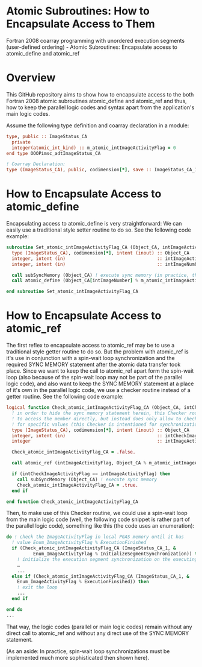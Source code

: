 # Atomic Subroutines: How to Encapsulate Access to Them

Fortran 2008 coarray programming with unordered execution segments (user-defined ordering) - Atomic Subroutines: Encapsulate access to atomic_define and atomic_ref

# Overview

This GitHub repository aims to show how to encapsulate access to the both Fortran 2008 atomic subroutines atomic_define and atomic_ref and thus, how to keep the parallel logic codes and syntax apart from the application's main logic codes.

Assume the following type definition and coarray declaration in a module:

```fortran
type, public :: ImageStatus_CA
  private
  integer(atomic_int_kind) :: m_atomic_intImageActivityFlag = 0
end type OOOPimsc_adtImageStatus_CA

! Coarray Declaration:
type (ImageStatus_CA), public, codimension[*], save :: ImageStatus_CA_1
```

# How to Encapsulate Access to atomic_define

Encapsulating access to atomic_define is very straightforward: We can easily use a traditional style setter routine to do so. See the following code example:

```fortran
subroutine Set_atomic_intImageActivityFlag_CA (Object_CA, intImageActivityFlag, intImageNumber)
  type (ImageStatus_CA), codimension[*], intent (inout) :: Object_CA
  integer, intent (in)                                  :: intImageActivityFlag
  integer, intent (in)                                  :: intImageNumber

  call subSyncMemory (Object_CA) ! execute sync memory (in practice, this is implemented as an option)
  call atomic_define (Object_CA[intImageNumber] % m_atomic_intImageActivityFlag, intImageActivityFlag)

end subroutine Set_atomic_intImageActivityFlag_CA
```

# How to Encapsulate Access to atomic_ref

The first reflex to encapsulate access to atomic_ref may be to use a traditional style getter routine to do so. But the problem with atomic_ref is it's use in conjunction with a spin-wait loop synchronization and the required SYNC MEMORY statement after the atomic data transfer took place. Since we want to keep the call to atomic_ref apart form the spin-wait loop (also because of the spin-wait loop may not be part of the parallel logic code), and also want to keep the SYNC MEMORY statement at a place of it's own in the parallel logic code, we use a checker routine instead of a getter routine. See the following code example:

```fortran
logical function Check_atomic_intImageActivityFlag_CA (Object_CA, intCheckImageActivityFlag)
  ! in order to hide the sync memory statement herein, this Checker routine does not allow
  ! to access the member directly, but instead does only allow to check the atomic member
  ! for specific values (this Checker is intentioned for synchronizations)
  type (ImageStatus_CA), codimension[*], intent (inout) :: Object_CA
  integer, intent (in)                                  :: intCheckImageActivityFlag
  integer                                               :: intImageActivityFlag

  Check_atomic_intImageActivityFlag_CA = .false.

  call atomic_ref (intImageActivityFlag, Object_CA % m_atomic_intImageActivityFlag)

  if (intCheckImageActivityFlag == intImageActivityFlag) then
    call subSyncMemory (Object_CA) ! execute sync memory
    Check_atomic_intImageActivityFlag_CA = .true.
  end if

end function Check_atomic_intImageActivityFlag_CA
```

Then, to make use of this Checker routine, we could use a spin-wait loop from the main logic code (well, the following code snippet is rather part of the parallel logic code), something like this (the code uses an enumeration):

```fortran
do ! check the ImageActivityFlag in local PGAS memory until it has
  ! value Enum_ImageActivityFlag % ExecutionFinished
  if (Check_atomic_intImageActivityFlag_CA (ImageStatus_CA_1, &
          Enum_ImageActivityFlag % InitializeSegmentSynchronization)) then
    ! initialize the execution segment synchronization on the executing image
    …
    ...
  else if (Check_atomic_intImageActivityFlag_CA (ImageStatus_CA_1, &
    Enum_ImageActivityFlag % ExecutionFinsihed)) then
    ! exit the loop
    ...
  end if

end do
...
```

That way, the logic codes (parallel or main logic codes) remain without any direct call to atomic_ref and without any direct use of the SYNC MEMORY statement.

(As an aside: In practice, spin-wait loop synchronizations must be implemented much more sophisticated then shown here).
